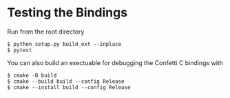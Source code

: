 # Testing the Bindings

Run from the root directory

```
$ python setup.py build_ext --inplace
$ pytest
```

You can also build an exectuable for debugging the Confetti C bindings with

```
$ cmake -B build
$ cmake --build build --config Release
$ cmake --install build --config Release
```
